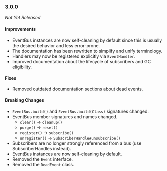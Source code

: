 ### 3.0.0

_Not Yet Released_

#### Improvements

- EventBus instances are now self-cleaning by default since this is usually the
  desired behavior and less error-prone.
- The documentation has been rewritten to simplify and unify terminology.
- Handlers may now be registered explicitly via `EventHandler`.
- Improved documentation about the lifecycle of subscribers and GC eligibility.

#### Fixes

- Removed outdated documentation sections about dead events.

#### Breaking Changes

- `EventBus.build()` and `EventBus.build(Class)` signatures changed.
- EventBus member signatures and names changed.
    - `clear()` -> `cleanup()`
    - `purge()` -> `reset()`
    - `register()` -> `subscribe()`
    - `unregister()` -> `SubscriberHandle#unsubscribe()`
- Subscribers are no longer strongly referenced from a bus (use
  SubscriberHandles instead).
- EventBus instances are now self-cleaning by default.
- Removed the `Event` interface.
- Removed the `DeadEvent` class.